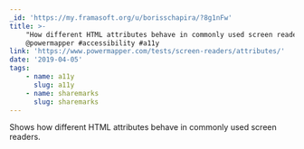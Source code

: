 ```yaml
---
_id: 'https://my.framasoft.org/u/borisschapira/?8g1nFw'
title: >-
    "How different HTML attributes behave in commonly used screen readers",
    @powermapper #accessibility #a11y
link: 'https://www.powermapper.com/tests/screen-readers/attributes/'
date: '2019-04-05'
tags:
    - name: a11y
      slug: a11y
    - name: sharemarks
      slug: sharemarks
---
```


<div class="markdown"><p>Shows how different HTML attributes behave in commonly used screen readers.
</p></div>
